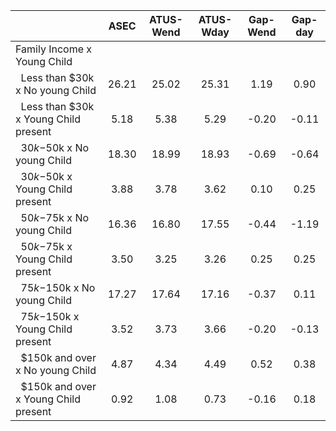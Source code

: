 
|                      |         ASEC |    ATUS-Wend |    ATUS-Wday |     Gap-Wend |      Gap-day |
| -------------------- | :----------: | :----------: | :----------: | :----------: | :----------: |
| Family Income x Young Child |              |              |              |              |              |
| &nbsp;&nbsp;Less than $30k x No young Child |        26.21 |        25.02 |        25.31 |         1.19 |         0.90 |
| &nbsp;&nbsp;Less than $30k x Young Child present |         5.18 |         5.38 |         5.29 |        -0.20 |        -0.11 |
| &nbsp;&nbsp;$30k-$50k x No young Child |        18.30 |        18.99 |        18.93 |        -0.69 |        -0.64 |
| &nbsp;&nbsp;$30k-$50k x Young Child present |         3.88 |         3.78 |         3.62 |         0.10 |         0.25 |
| &nbsp;&nbsp;$50k-$75k x No young Child |        16.36 |        16.80 |        17.55 |        -0.44 |        -1.19 |
| &nbsp;&nbsp;$50k-$75k x Young Child present |         3.50 |         3.25 |         3.26 |         0.25 |         0.25 |
| &nbsp;&nbsp;$75k-$150k x No young Child |        17.27 |        17.64 |        17.16 |        -0.37 |         0.11 |
| &nbsp;&nbsp;$75k-$150k x Young Child present |         3.52 |         3.73 |         3.66 |        -0.20 |        -0.13 |
| &nbsp;&nbsp;$150k and over x No young Child |         4.87 |         4.34 |         4.49 |         0.52 |         0.38 |
| &nbsp;&nbsp;$150k and over x Young Child present |         0.92 |         1.08 |         0.73 |        -0.16 |         0.18 |

